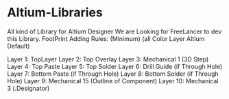 # Altium-Libraries
All kind of Library for Altium Designer
We are Looking for FreeLancer to dev this Library.
FootPrint Adding Rules: (Minimum) (all Color Layer Altium Default)

Layer 1: TopLayer
Layer 2: Top Overlay
Layer 3: Mechanical 1 (3D Step)
Layer 4: Top Paste
Layer 5: Top Solder
Layer 6: Drill Guide  (if Through Hole)
Layer 7: Bottom Paste (if Through Hole)
Layer 8: Bottom Solder (if Through Hole)
Layer 9: Mechanical 15 (Outline of Component)
Layer 10: Mechanical 3 (.Designator)



